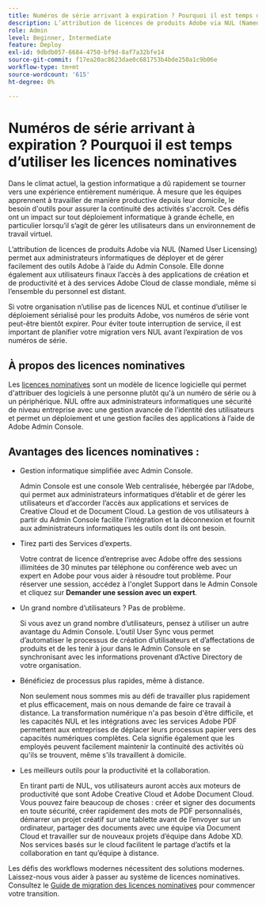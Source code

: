 ```yaml
---
title: Numéros de série arrivant à expiration ? Pourquoi il est temps d’utiliser les licences nominatives
description: L’attribution de licences de produits Adobe via NUL (Named User Licensing) permet aux administrateurs informatiques de déployer et de gérer facilement des outils Adobe à l’aide du Admin Console. Elle donne également aux utilisateurs finaux l’accès à des applications de création et de productivité et à des services Adobe Cloud de classe mondiale, même si l’ensemble du personnel est distant
role: Admin
level: Beginner, Intermediate
feature: Deploy
exl-id: 9dbdb057-6684-4750-bf9d-8af7a32bfe14
source-git-commit: f17ea20ac8623dae0c681753b4bde250a1c9b06e
workflow-type: tm+mt
source-wordcount: '615'
ht-degree: 0%

---
```


# Numéros de série arrivant à expiration ? Pourquoi il est temps d’utiliser les licences nominatives

Dans le climat actuel, la gestion informatique a dû rapidement se tourner vers une expérience entièrement numérique. À mesure que les équipes apprennent à travailler de manière productive depuis leur domicile, le besoin d&#39;outils pour assurer la continuité des activités s&#39;accroît. Ces défis ont un impact sur tout déploiement informatique à grande échelle, en particulier lorsqu’il s’agit de gérer les utilisateurs dans un environnement de travail virtuel.

L’attribution de licences de produits Adobe via NUL (Named User Licensing) permet aux administrateurs informatiques de déployer et de gérer facilement des outils Adobe à l’aide du Admin Console. Elle donne également aux utilisateurs finaux l’accès à des applications de création et de productivité et à des services Adobe Cloud de classe mondiale, même si l’ensemble du personnel est distant.

Si votre organisation n’utilise pas de licences NUL et continue d’utiliser le déploiement sérialisé pour les produits Adobe, vos numéros de série vont peut-être bientôt expirer. Pour éviter toute interruption de service, il est important de planifier votre migration vers NUL avant l’expiration de vos numéros de série.

## À propos des licences nominatives

Les [licences nominatives](https://helpx.adobe.com/fr/enterprise/using/licensing.html) sont un modèle de licence logicielle qui permet d&#39;attribuer des logiciels à une personne plutôt qu&#39;à un numéro de série ou à un périphérique. NUL offre aux administrateurs informatiques une sécurité de niveau entreprise avec une gestion avancée de l’identité des utilisateurs et permet un déploiement et une gestion faciles des applications à l’aide de Adobe Admin Console.

## Avantages des licences nominatives :

* Gestion informatique simplifiée avec Admin Console.

  Admin Console est une console Web centralisée, hébergée par l’Adobe, qui permet aux administrateurs informatiques d’établir et de gérer les utilisateurs et d’accorder l’accès aux applications et services de Creative Cloud et de Document Cloud. La gestion de vos utilisateurs à partir du Admin Console facilite l’intégration et la déconnexion et fournit aux administrateurs informatiques les outils dont ils ont besoin.

* Tirez parti des Services d’experts.

  Votre contrat de licence d’entreprise avec Adobe offre des sessions illimitées de 30 minutes par téléphone ou conférence web avec un expert en Adobe pour vous aider à résoudre tout problème. Pour réserver une session, accédez à l&#39;onglet Support dans le Admin Console et cliquez sur **Demander une session avec un expert**.

* Un grand nombre d’utilisateurs ? Pas de problème.

  Si vous avez un grand nombre d’utilisateurs, pensez à utiliser un autre avantage du Admin Console. L’outil User Sync vous permet d’automatiser le processus de création d’utilisateurs et d’affectations de produits et de les tenir à jour dans le Admin Console en se synchronisant avec les informations provenant d’Active Directory de votre organisation.

* Bénéficiez de processus plus rapides, même à distance.

  Non seulement nous sommes mis au défi de travailler plus rapidement et plus efficacement, mais on nous demande de faire ce travail à distance. La transformation numérique n&#39;a pas besoin d&#39;être difficile, et les capacités NUL et les intégrations avec les services Adobe PDF permettent aux entreprises de déplacer leurs processus papier vers des capacités numériques complètes. Cela signifie également que les employés peuvent facilement maintenir la continuité des activités où qu&#39;ils se trouvent, même s&#39;ils travaillent à domicile.

* Les meilleurs outils pour la productivité et la collaboration.

  En tirant parti de NUL, vos utilisateurs auront accès aux moteurs de productivité que sont Adobe Creative Cloud et Adobe Document Cloud. Vous pouvez faire beaucoup de choses : créer et signer des documents en toute sécurité, créer rapidement des mots de PDF personnalisés, démarrer un projet créatif sur une tablette avant de l’envoyer sur un ordinateur, partager des documents avec une équipe via Document Cloud et travailler sur de nouveaux projets d’équipe dans Adobe XD. Nos services basés sur le cloud facilitent le partage d’actifs et la collaboration en tant qu’équipe à distance.

Les défis des workflows modernes nécessitent des solutions modernes. Laissez-nous vous aider à passer au système de licences nominatives. Consultez le [Guide de migration des licences nominatives](https://offers.adobe.com/content/dam/offer-manager/en/na/marketing/CCE/Adobe_Named_User_Licensing_Migration_Guide.pdf) pour commencer votre transition.
